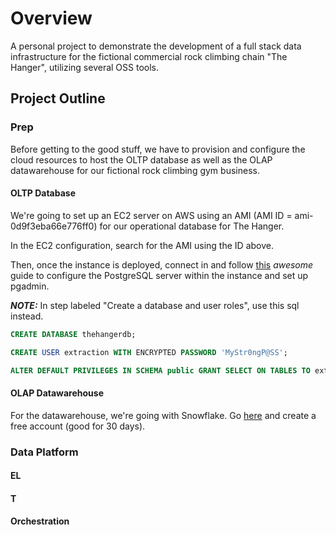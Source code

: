 # Overview
A personal project to demonstrate the development of a full stack data infrastructure for the fictional commercial rock climbing chain "The Hanger", utilizing several OSS tools.

## Project Outline
### Prep
Before getting to the good stuff, we have to provision and configure the cloud resources to host the OLTP database as well as the OLAP datawarehouse for our fictional rock climbing gym business. 
#### OLTP Database
We're going to set up an EC2 server on AWS using an AMI (AMI ID = ami-0d9f3eba66e776ff0) for our operational database for The Hanger. 

In the EC2 configuration, search for the AMI using the ID above. 

Then, once the instance is deployed, connect in and follow [this](https://cloudinfrastructureservices.co.uk/how-to-setup-install-postgresql-server-on-azure-aws-gcp) *awesome* guide to configure the PostgreSQL server within the instance and set up pgadmin.

***NOTE:*** In step labeled "Create a database and user roles", use this sql instead.

```sql
CREATE DATABASE thehangerdb;

CREATE USER extraction WITH ENCRYPTED PASSWORD 'MyStr0ngP@SS';

ALTER DEFAULT PRIVILEGES IN SCHEMA public GRANT SELECT ON TABLES TO extraction;
```


#### OLAP Datawarehouse
For the datawarehouse, we're going with Snowflake. Go [here](https://signup.snowflake.com/?utm_cta=trial-en-www-homepage-top-right-nav-ss-evg&_ga=2.74406678.547897382.1657561304-1006975775.1656432605&_gac=1.254279162.1656541671.Cj0KCQjw8O-VBhCpARIsACMvVLPE7vSFoPt6gqlowxPDlHT6waZ2_Kd3-4926XLVs0QvlzvTvIKg7pgaAqd2EALw_wcB) and create a free account (good for 30 days).

### Data Platform

#### EL

#### T

#### Orchestration



